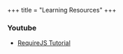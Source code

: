 +++
title = "Learning Resources"
+++

### Youtube

- [RequireJS Tutorial](https://www.youtube.com/playlist?list=PLYxzS__5yYQmDD-0A0Jvy27lUnrGIsq9o)